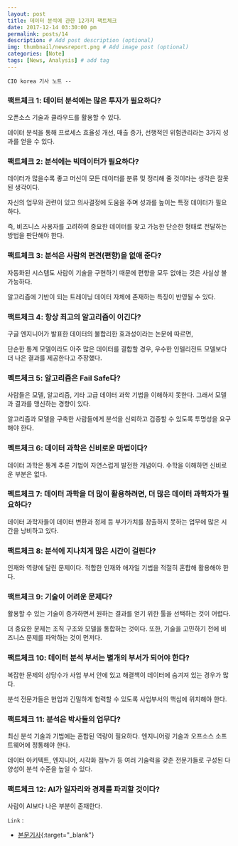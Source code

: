 ```yaml
---
layout: post
title: 데이터 분석에 관한 12가지 팩트체크
date: 2017-12-14 03:30:00 pm
permalink: posts/14
description: # Add post description (optional)
img: thumbnail/newsreport.png # Add image post (optional)
categories: [Note]
tags: [News, Analysis] # add tag
---
```


`CIO korea 기사 노트 --`

### 팩트체크 1: 데이터 분석에는 많은 투자가 필요하다?

오픈소스 기술과 클라우드를 활용할 수 있다.

데이터 분석을 통해 프로세스 효율성 개선, 매출 증가, 선행적인 위험관리라는 3가지 성과를 얻을 수 있다.

### 팩트체크 2: 분석에는 빅데이터가 필요하다?

데이터가 많을수록 좋고 머신이 모든 데이터를 분류 및 정리해 줄 것이라는 생각은 잘못된 생각이다.

자신의 업무와 관련이 있고 의사결정에 도움을 주며 성과를 높이는 특정 데이터가 필요하다.

즉, 비즈니스 사용자를 고려하여 중요한 데이터를 찾고 가능한 단순한 형태로 전달하는 방법을 판단해야 한다.

### 팩트체크 3: 분석은 사람의 편견(편향)을 없애 준다?

자동화된 시스템도 사람이 기술을 구현하기 때문에 편향을 모두 없애는 것은 사실상 불가능하다.

알고리즘에 기반이 되는 트레이닝 데이터 자체에 존재하는 특징이 반영될 수 있다.

### 팩트체크 4: 항상 최고의 알고리즘이 이긴다?

구글 엔지니어가 발표한 데이터의 불합리한 효과성이라는 논문에 따르면, 

단순한 통계 모델이라도 아주 많은 데이터를 결합할 경우, 우수한 인텔리전트 모델보다 더 나은 결과를 제공한다고 주장했다.

### 펙트체크 5: 알고리즘은 Fail Safe다?

사람들은 모델, 알고리즘, 기타 고급 데이터 과학 기법을 이해하지 못한다. 그래서 모델과 결과를 맹신하는 경향이 있다.

알고리즘과 모델을 구축한 사람들에게 분석을 신뢰하고 검증할 수 있도록 투명성을 요구해야 한다.

### 펙트체크 6: 데이터 과학은 신비로운 마법이다?

데이터 과학은 통계 추론 기법이 자연스럽게 발전한 개념이다. 수학을 이해하면 신비로운 부분은 없다.

### 펙트체크 7: 데이터 과학을 더 많이 활용하려면, 더 많은 데이터 과학자가 필요하다?

데이터 과학자들이 데이터 변환과 정제 등 부가가치를 창출하지 못하는 업무에 많은 시간을 낭비하고 있다.

### 팩트체크 8: 분석에 지나치게 많은 시간이 걸린다?

인재와 역량에 달린 문제이다. 적합한 인재와 애자일 기법을 적절히 혼합해 활용해야 한다.

### 팩트체크 9: 기술이 어려운 문제다?

활용할 수 있는 기술이 증가하면서 원하는 결과를 얻기 위한 툴을 선택하는 것이 어렵다.

더 중요한 문제는 조직 구조와 모델을 통합하는 것이다. 또한, 기술을 고민하기 전에 비즈니스 문제를 파악하는 것이 먼저다.

### 팩트체크 10: 데이터 분석 부서는 별개의 부서가 되어야 한다?

복잡한 문제의 상당수가 사업 부서 안에 있고 해결책이 데이터에 숨겨져 있는 경우가 많다.

분석 전문가들은 현업과 긴밀하게 협력할 수 있도록 사업부서의 핵심에 위치해야 한다.

### 팩트체크 11: 분석은 박사들의 업무다?

최신 분석 기술과 기법에는 혼합된 역량이 필요하다. 엔지니어링 기술과 오프소스 소프트웨어에 정통해야 한다.

데이터 아키텍트, 엔지니어, 시각화 점누가 등 여러 기술력을 갖춘 전문가들로 구성된 다양성이 분석 수준을 높일 수 있다.

### 팩트체크 12: AI가 일자리와 경제를 파괴할 것이다?

사람이 AI보다 나은 부분이 존재한다. 

`Link` : 

* [본문기사](http://www.ciokorea.com/news/36439){:target="_blank"}
